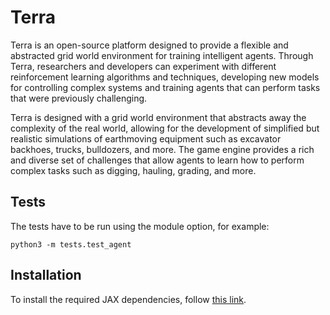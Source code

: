 # Terra
Terra is an open-source platform designed to provide a flexible and abstracted grid world environment for training intelligent agents. Through Terra, researchers and developers can experiment with different reinforcement learning algorithms and techniques, developing new models for controlling complex systems and training agents that can perform tasks that were previously challenging.

Terra is designed with a grid world environment that abstracts away the complexity of the real world, allowing for the development of simplified but realistic simulations of earthmoving equipment such as excavator backhoes, trucks, bulldozers, and more. The game engine provides a rich and diverse set of challenges that allow agents to learn how to perform complex tasks such as digging, hauling, grading, and more.

## Tests
The tests have to be run using the module option, for example:
~~~
python3 -m tests.test_agent
~~~

## Installation
To install the required JAX dependencies, follow [this link](https://github.com/google/jax#pip-installation-gpu-cuda-installed-via-pip-easier).
